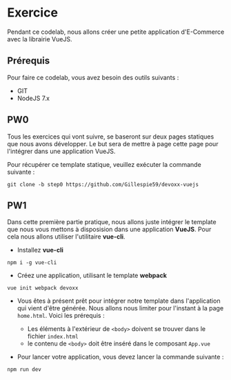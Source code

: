 # Exercice

Pendant ce codelab, nous allons créer une petite application d'E-Commerce avec la librairie VueJS. 

## Prérequis

Pour faire ce codelab, vous avez besoin des outils suivants :  

* GIT
* NodeJS 7.x

## PW0

Tous les exercices qui vont suivre, se baseront sur deux pages statiques que nous avons développer. 
Le but sera de mettre à page cette page pour l'intégrer dans une application VueJS. 

Pour récupérer ce template statique, veuillez exécuter la commande suivante : 

```shell
git clone -b step0 https://github.com/Gillespie59/devoxx-vuejs
```

## PW1

Dans cette première partie pratique, nous allons juste intégrer le template que nous vous mettons à disposision dans une application **VueJS**. 
Pour cela nous allons utiliser l'utilitaire **vue-cli**. 

* Installez **vue-cli**

```shell
npm i -g vue-cli
```

* Créez une application, utilisant le template **webpack**

```shell
vue init webpack devoxx
```

* Vous êtes à présent prêt pour intégrer notre template dans l'application qui vient d'être générée. Nous allons nous limiter pour l'instant
à la page `home.html`. Voici les prérequis : 
    * Les éléments à l'extérieur de `<body>` doivent se trouver dans le fichier `index.html`
    * le contenu de `<body>` doit être inséré dans le composant `App.vue`

* Pour lancer votre application, vous devez lancer la commande suivante : 

```shell
npm run dev
```
